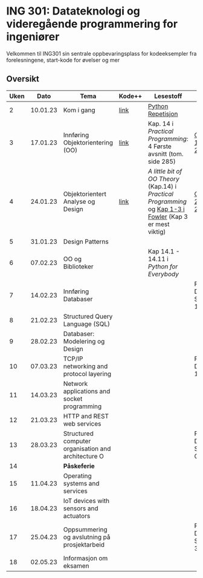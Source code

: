 # ING 301: Datateknologi og videregående programmering for ingeniører

Velkommen til ING301 sin sentrale oppbevaringsplass for kodeeksempler fra forelesningene, start-kode for øvelser og mer

## Oversikt

**Uken** | **Dato** | **Tema**                                            | **Kode++**                           | **Lesestoff**                                                    | **Frister**
---------|----------|-----------------------------------------------------|--------------------------------------|------------------------------------------------------------------|---------------
2 | 10.01.23 | Kom i gang                                          | [link](weeks/2-get-started/week2.md) | [Python Repetisjon](weeks/2-get-started/python-overview.md)   | 
3 | 17.01.23 | Innføring Objektorientering (OO)                    | [link](weeks/3-intro-oo/week3.md)    | Kap. 14 i _Practical Programming_: 4 Første avsnitt (tom. side 285) | [Oppgave 1: Sø 22.01](https://hvl.instructure.com/courses/22301/assignments/62540?module_item_id=609737)
4 | 24.01.23 | Objektorientert Analyse og Design                   | [link](weeks/4-oo-modeling/week4.md) | _A little bit of OO Theory_ (Kap.14) i  _Practical Programming_ og [Kap 1-3 i Fowler](https://hvl.instructure.com/courses/22301/files/folder/handouts?preview=2161797) (Kap 3 er mest viktig)| [Oppgave 2: Sø 29.01](https://hvl.instructure.com/courses/22301/assignments/62545?module_item_id=609738)
5 | 31.01.23 | Design Patterns                                     |                                      |                                                                  |
6 | 07.02.23 | OO og Biblioteker                                   |                                      | Kap 14.1 - 14.11 i _Python for Everybody_                        | 
7 | 14.02.23 | Innføring Databaser                                 |                                      |                                                                  | Prosjekt Del A: Sø 19.02
8 | 21.02.23 | Structured Query Language (SQL)                     |                                      |                                                                  |
9 | 28.02.23 | Databaser: Modelering og Design                     |                                      |                                                                  |
10 | 07.03.23 | TCP/IP networking and protocol layering             |                                      |                                                                  |  Prosjekt Del B: Sø 12.03
11 | 14.03.23 | Network applications and socket programming         |                                      |                                                                  |
12 | 21.03.23 | HTTP and REST web services                          |                                      |                                                                  | 
13 | 28.03.23 | Structured computer organisation and architecture O |                                      |                                                                  | Prosjekt Del C: Sø 01.04
14 | | **Påskeferie**                                      |                                      |                                                                  |
15 | 11.04.23 | Operating systems and services                      |                                      |                                                                  |
16 | 18.04.23 | IoT devices with sensors and actuators              |                                      |                                                                  | 
17 | 25.04.23 | Oppsummering og avslutning på prosjektarbeid        |                                      |                                                                  | Prosjekt Del D: Sø 30.04
18 | 02.05.23 | Informasjon om eksamen                              |                                      |                                                                  |
